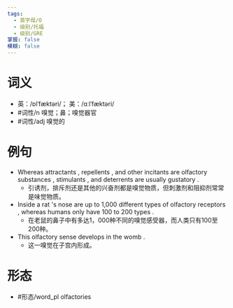 ```yaml
---
tags:
  - 首字母/O
  - 级别/托福
  - 级别/GRE
掌握: false
模糊: false
---
```

# 词义
- 英：/ɒlˈfæktəri/； 美：/ɑːlˈfæktəri/
- #词性/n  嗅觉；鼻；嗅觉器官
- #词性/adj  嗅觉的
# 例句
- Whereas attractants , repellents , and other incitants are olfactory substances , stimulants , and deterrents are usually gustatory .
	- 引诱剂，排斥剂还是其他的兴奋剂都是嗅觉物质，但刺激剂和阻抑剂常常是味觉物质。
- Inside a rat 's nose are up to 1,000 different types of olfactory receptors , whereas humans only have 100 to 200 types .
	- 在老鼠的鼻子中有多达1，000种不同的嗅觉感受器，而人类只有100至200种。
- This olfactory sense develops in the womb .
	- 这一嗅觉在子宫内形成。
# 形态
- #形态/word_pl olfactories
